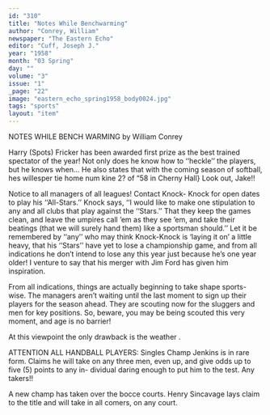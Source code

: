 ```yaml
---
id: "310"
title: "Notes While Benchwarming"
author: "Conrey, William"
newspaper: "The Eastern Echo"
editor: "Cuff, Joseph J."
year: "1958"
month: "03 Spring"
day: ""
volume: "3"
issue: "1"
_page: "22"
image: "eastern_echo_spring1958_body0024.jpg"
tags: "sports"
layout: "item"
---
```

NOTES WHILE BENCH WARMING
by William Conrey

Harry (Spots) Fricker has been awarded first prize as
the best trained spectator of the year! Not only does he
know how to ‘‘heckle’’ the players, but he knows when...
He also states that with the coming season of softball,
hes willesper tie home num kine 2? of “58 in Cherny Hall}
Look out, Jake!!

Notice to all managers of all leagues! Contact Knock-
Knock for open dates to play his ‘‘All-Stars.’’ Knock
says, ‘‘I would like to make one stipulation to any and all
clubs that play against the ‘‘Stars.’’ That they keep the
games clean, and leave the umpires call ’em as they see ’em,
and take their beatings (that we will surely hand them)
like a sportsman should.’’ Let it be remembered by ‘‘any’’
who may think Knock-Knock is ‘laying it on’ a little heavy,
that his ‘‘Stars’’ have yet to lose a championship game,
and from all indications he don’t intend to lose any this
year just because he’s one year older! I venture to say
that his merger with Jim Ford has given him inspiration.

From all indications, things are actually beginning to
take shape sports-wise. The managers aren’t waiting until
the last moment to sign up their players for the season
ahead. They are scouting now for the sluggers and men
for key positions. So, beware, you may be being scouted
this very moment, and age is no barrier!

At this viewpoint the only drawback is the weather .

ATTENTION ALL HANDBALL PLAYERS: Singles Champ
Jenkins is in rare form. Claims he will take on any three
men, even up, and give odds up to five (5) points to any in-
dividual daring enough to put him to the test. Any takers!!

A new champ has taken over the bocce courts. Henry
Sincavage lays claim to the title and will take in all comers,
on any court.
